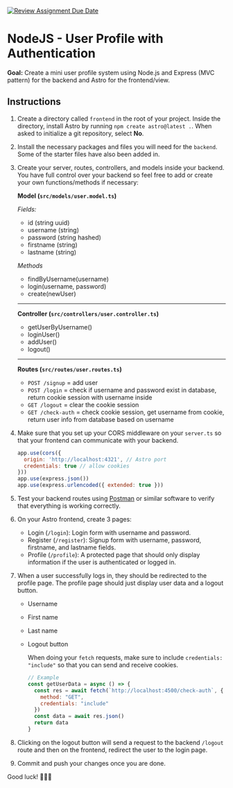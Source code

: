 [![Review Assignment Due Date](https://classroom.github.com/assets/deadline-readme-button-22041afd0340ce965d47ae6ef1cefeee28c7c493a6346c4f15d667ab976d596c.svg)](https://classroom.github.com/a/CpOyX51D)
# NodeJS - User Profile with Authentication

**Goal:** Create a mini user profile system using Node.js and Express (MVC pattern) for the backend and Astro for the frontend/view.

## Instructions

1. Create a directory called `frontend` in the root of your project. Inside the directory, install Astro by running `npm create astro@latest .`. When asked to initialize a git repository, select **No**.
2. Install the necessary packages and files you will need for the `backend`. Some of the starter files have also been added in.
3. Create your server, routes, controllers, and models inside your backend. You have full control over your backend so feel free to add or create your own functions/methods if necessary:
  
    **Model (`src/models/user.model.ts`)**

    *Fields:*
    - id (string uuid)
    - username (string)
    - password (string hashed)
    - firstname (string)
    - lastname (string)

    *Methods*
    - findByUsername(username)
    - login(username, password)
    - create(newUser)

    ---

    **Controller (`src/controllers/user.controller.ts`)**
    - getUserByUsername()
    - loginUser()
    - addUser()
    - logout()

    ---

    **Routes (`src/routes/user.routes.ts`)**
    - `POST /signup` = add user
    - `POST /login` = check if username and password exist in database, return cookie session with username inside
    - `GET /logout` = clear the cookie session
    - `GET /check-auth` = check cookie session, get username from cookie, return user info from database based on username

4. Make sure that you set up your CORS middleware on your `server.ts` so that your frontend can communicate with your backend.

    ```js
    app.use(cors({
      origin: 'http://localhost:4321', // Astro port
      credentials: true // allow cookies
    }))
    app.use(express.json())
    app.use(express.urlencoded({ extended: true }))
    ```

5. Test your backend routes using [Postman](https://www.postman.com/) or similar software to verify that everything is working correctly.
6. On your Astro frontend, create 3 pages:
    - Login (`/login`): Login form with username and password.
    - Register (`/register`): Signup form with username, password, firstname, and lastname fields.
    - Profile (`/profile`): A protected page that should only display information if the user is authenticated or logged in.
7. When a user successfully logs in, they should be redirected to the profile page. The profile page should just display user data and a logout button.
    - Username
    - First name
    - Last name
    - Logout button

      When doing your `fetch` requests, make sure to include `credentials: "include"` so that you can send and receive cookies.
      ```js
      // Example
      const getUserData = async () => {
        const res = await fetch(`http://localhost:4500/check-auth`, {
          method: "GET",
          credentials: "include"
        })
        const data = await res.json()
        return data
      }
      ```
8. Clicking on the logout button will send a request to the backend `/logout` route and then on the frontend, redirect the user to the login page.
9. Commit and push your changes once you are done.

Good luck! 🎉🎉🎉
